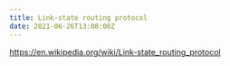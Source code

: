 ```yaml
---
title: Link-state routing protocol
date: 2021-06-26T13:08:00Z
---
```


https://en.wikipedia.org/wiki/Link-state_routing_protocol
